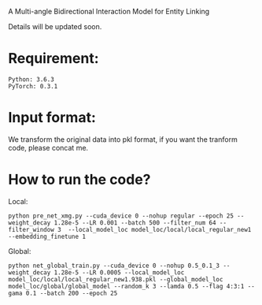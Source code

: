 A Multi-angle Bidirectional Interaction Model for Entity Linking



Details will be updated soon.

Requirement:
======
	Python: 3.6.3
	PyTorch: 0.3.1 

Input format:
======
We transform the original data into pkl format, if you want the tranform code, please concat me.



How to run the code?
====
Local:

	python pre_net_xmg.py --cuda_device 0 --nohup regular --epoch 25 --weight_decay 1.28e-5 --LR 0.001 --batch 500 --filter_num 64 --filter_window 3  --local_model_loc model_loc/local/local_regular_new1 --embedding_finetune 1

Global:

	python net_global_train.py --cuda_device 0 --nohup 0.5_0.1_3 --weight_decay 1.28e-5 --LR 0.0005 --local_model_loc model_loc/local/local_regular_new1.938.pkl --global_model_loc model_loc/global/global_model --random_k 3 --lamda 0.5 --flag 4:3:1 --gama 0.1 --batch 200 --epoch 25


